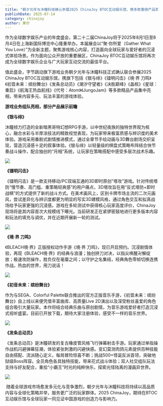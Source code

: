 ```yaml
---
title: "朝夕光年与沐瞳科技确认参展2025 ChinaJoy BTOC互动娱乐馆，携多款重磅产品首次亮相！"
publishDate: 2025-07-14
category: chinajoy
author: 莱尔
---
```


作为全球数字娱乐产业的年度盛会，第二十二届ChinaJoy将于2025年8月1日至8月4日在上海新国际博览中心隆重举办。本届展会以“聚·你所爱（Gather What You Love）”为全新主题，聚焦游戏核心内容，打造面向全球玩家与爱好者的沉浸式体验场景。作为面向公众开放的重要展区，ChinaJoy BTOC互动娱乐馆将再次成为全球数字娱乐企业与广大玩家互动交流的最佳平台。

值此盛会，字节跳动旗下游戏业务朝夕光年与沐瞳科技正式确认联合参展2025 ChinaJoy BTOC互动娱乐馆，携旗下包括《银与绯》《镭明闪击》《境·界 刀鸣》《初音未来：缤纷舞台》《发条总动员》《潮汐守望者》《决胜巅峰》《晶核》《星球：重启》《航海王热血航线》《代号：Atom》《JungoJam》等多款精品产品集中亮相，带来内容多元、玩法丰富的游戏体验。

**游戏业务组队亮相，部分产品展示前瞻**

**《银与绯》**

沐瞳倾力打造的全新暗黑哥特幻想RPG手游，以中世纪夜族的独特世界观为核心，融合水彩与半厚涂技法的精致视觉表现，为玩家带来极富质感与辨识度的美术体验。游戏采用番剧式剧情推进模式，通过全章节手绘动画与3D舞台剧场交织呈现，营造沉浸感十足的叙事体验。《银与绯》以轻量级的棋盘式策略布阵结合快节奏战斗操作，配合独创的“月相”系统，让玩家在策略搭配中感受多层次战术乐趣。

![](https://ec-net-1251389766.cos.ap-shanghai.myqcloud.com/wp-content/uploads/2025/07/20250714112133979.png)

**《镭明闪击》**

《镭明闪击》是一款支持移动/PC双端互通的3D即时原创“塔攻”游戏。针对传统塔防“慢节奏、高门槛、重策略轻爽感”的用户痛点，3D塔攻旨在用“反式塔防+即时战棋”的方式提供了新的战斗方式。在美术画风上，区别卡牌市场主流的二次元画风，尝试差异化与辨识度都更为明显的写实3D建模风格，通过角色交互和拟真战场给予玩家更强的沉浸感。游戏在多轮测试中获得核心玩家高度评价，ChinaJoy现场将是其内容首次大规模线下曝光。当前研发正在紧锣密鼓地进行更多版本内容和玩法的填充与调优，并在近期开展新一轮的测试。

![](https://ec-net-1251389766.cos.ap-shanghai.myqcloud.com/wp-content/uploads/2025/07/20250714112140893.png)

**《境·界 刀鸣》**

《BLEACH境·界》正版授权动作手游《境·界 刀鸣》，现已开启预约。沉浸剧情体验，再现《BLEACH境·界》的经典与浪漫；独创拼刀对决，以指尖唤醒卍解绽放；极速攻防操作，胜负仅在毫厘之间；以守护之名集结，经典角色零帧切换连携作战。热血的世界，用刀说话！

![](https://ec-net-1251389766.cos.ap-shanghai.myqcloud.com/wp-content/uploads/2025/07/20250714112143214.png)

**《初音未来：缤纷舞台》**

作为与SEGA、Colorful Palette联合推出的官方正版音乐手游，《初音未来：缤纷舞台》自上线以来便凭借丰富曲库、高质量Live 2D演出以及深受粉丝喜爱的角色组合吸引大量玩家。本作将结合经典乐曲与原创剧情，为音乐游戏爱好者打造沉浸式视听盛宴。目前已开放下载，期待大家注册体验，感受不一样的音乐世界。

![](https://ec-net-1251389766.cos.ap-shanghai.myqcloud.com/wp-content/uploads/2025/07/20250714112147660.png)

**《发条总动员》**

《发条总动员》是沐瞳研发的复古橡皮管风格飞行弹幕射击手游。玩家通过单指操作战机闪避弹幕狂潮，体验紧张刺激的闪避快感。变幻莫测肉鸽元素提供百种技能自由搭配、流派随心定义，每局冒险惊喜不断；挑战500+怪诞反派首领，突破地狱级Boss阵容。全员角色各具独特技能，带来花式战斗体验；双人社交组队玩法支持与好友配合，重拾“小霸王”时光的纯粹快乐，探索光怪陆离的漫画异世界。

![](https://ec-net-1251389766.cos.ap-shanghai.myqcloud.com/wp-content/uploads/2025/07/20250714112150748.png)

 随着全球游戏市场愈发多元化与竞争激烈，朝夕光年与沐瞳科技将持续以高品质内容与全球化策略并举，服务更广泛的玩家群体。2025 ChinaJoy，期待在BTOC互动娱乐馆与全球玩家一同见证中国游戏的创造力与影响力。
